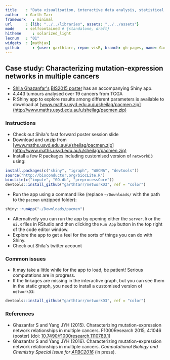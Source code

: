 ```yaml
---
title    : "Data visualisation, interactive data analysis, statistical programming"
author   : Garth Tarr
framework   : minimal
url      : {lib: "../../libraries", assets: "../../assets"}
mode     : selfcontained # {standalone, draft}
hitheme     : solarized_light
lecnum   : "01"
widgets  : [mathjax]
github      : {user: garthtarr, repo: visR, branch: gh-pages, name: Garth Tarr}
---
```




## Case study: Characterizing mutation-expression networks in multiple cancers

- <a href="https://twitter.com/shazanfar">Shila Ghazanfar's</a>  [BIS2015 poster](http://f1000research.com/posters/4-1046) has an accompanying Shiny app.
- 4,443 tumours analysed over 19 cancers from TCGA
- R Shiny app to explore results among different parameters is available to download at [www.maths.usyd.edu.au/u/sheilag/pacmen.zip](http://www.maths.usyd.edu.au/u/sheilag/pacmen.zip)

### Instructions

- Check out Shila's fast forward poster session slide <a href="https://github.com/garthtarr/visR/blob/gh-pages/labs/02/BIS2015FF_Ghazanfar.pdf"><i class="fa fa-link"></i></a>
- Download and unzip from [www.maths.usyd.edu.au/u/sheilag/pacmen.zip](http://www.maths.usyd.edu.au/u/sheilag/pacmen.zip)
- Install a few R packages including customised version of `networkD3` using:


```r
install.packages(c("shiny", "igraph", "WGCNA", "devtools"))
source("http://bioconductor.org/biocLite.R")
biocLite(c("impute", "GO.db", "preprocessCore"))
devtools::install_github("garthtarr/networkD3", ref = "color")
```

- Run the app using a command like (replace `~/Downloads/` with the path to the `pacmen` unzipped folder):


```r
shiny::runApp("~/Downloads/pacmen")
```

- Alternatively you can run the app by opening either the `server.R` or the `ui.R` files in RStudio and then clicking the `Run App` button in the top right of the code editor window.
- Explore the app to get a feel for the sorts of things you can do with Shiny.
- Check out Shila's twitter account <a href="https://twitter.com/shazanfar"><i class="fa fa-twitter"></i></a>

### Common issues

- It may take a little while for the app to load, be patient!  Serious computations are in progress.
- If the linkages are missing in the interactive graph, but you can see them in the static graph, you need to install a customised version of `networkD3`:


```r
devtools::install_github("garthtarr/networkD3", ref = "color")
```



### References

- Ghazanfar S and Yang JYH (2015). Characterizing mutation-expression network relationships in multiple cancers. F1000Research 2015, 4:1046 (poster) (doi: [10.7490/f1000research.1110789.1](http://dx.doi.org/10.7490/f1000research.1110789.1))
- Ghazanfar S and Yang JYH (2016). Characterizing mutation-expression network relationships in multiple cancers. _Computational Biology and Chemistry Special Issue for [APBC2016](http://www.sfasa.org/apbc2016/apbc2016.html)_ (in press).

